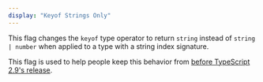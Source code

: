 ```yaml
---
display: "Keyof Strings Only"
---
```


This flag changes the `keyof` type operator to return `string` instead of `string | number` when applied to a type with a string index signature.

This flag is used to help people keep this behavior from [before TypeScript 2.9's release](/docs/handbook/release-notes/typescript-2-9.html#support-number-and-symbol-named-properties-with-keyof-and-mapped-types).   

